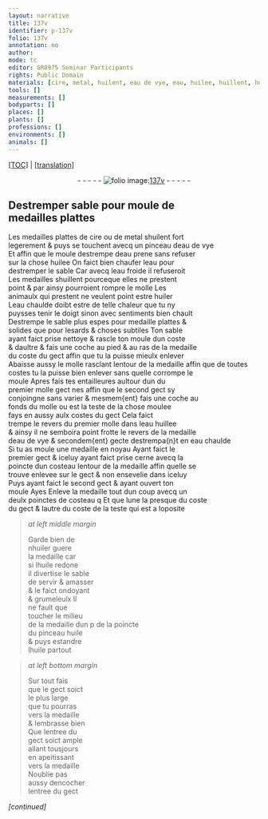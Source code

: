 ```yaml
---
layout: narrative
title: 137v
identifier: p-137v
folio: 137v
annotation: no
author:
mode: tc
editor: GR8975 Seminar Participants
rights: Public Domain
materials: [cire, metal, huilent, eau de vye, eau, huilee, huillent, huiler, eau huillee, huile]
tools: []
measurements: []
bodyparts: []
places: []
plants: []
professions: []
environments: []
animals: []
---
```


<p><a href="{{ site.baseurl }}/diplomatic/">[TOC]</a> | <a href="{{ site.baseurl }}/texts/p-137v_tl/" target="_blank">[translation]</a></p><div class="folio" align="center">- - - - - <a href="http://gallica.bnf.fr/ark:/12148/btv1b10500001g/f280.image" target="_blank"><img src="https://cu-mkp.github.io/2017-workshop-edition/assets/photo-icon.png" alt="folio image: " style="display:inline-block; margin-bottom:-3px;"/>137v</a> - - - - - </div>  
  

## Destremper sable pour moule de<br/> medailles plattes

 
Les medailles plattes de <span class="m">cire</span> ou de <span class="m">metal</span> s<span class="m">huilent</span> fort<br/> legerement & puys se touchent avecq un pinceau d<span class="m">eau de vye</span><br/> Et affin que le moule destrempe d<span class="m">eau</span> prene sans refuser<br/> sur la chose <span class="m">huilee</span> On faict bien chaufer l<span class="m">eau</span> pour<br/> destremper le sable Car avecq l<span class="m">eau</span> froide il refuseroit<br/> Les medailles s<span class="m">huillent</span> pourceque elles ne prestent<br/> point & par ainsy pourroient rompre le molle Les<br/> animaulx qui prestent ne veulent point estre <span class="m">huiler</span><br/> L<span class="m">eau</span> chaulde doibt estre de telle chaleur que tu ny<br/> puysses tenir le doigt sinon avec sentiments bien chault<br/> Destrempe le sable plus espes pour medaille plattes &<br/> solides que pour lesards & choses subtiles Ton sable<br/> ayant faict prise nettoye & rascle ton moule dun coste<br/> & daultre & fais une coche au pied & au ras de la medaille<br/> du coste du gect affin que tu la puisse mieulx enlever<br/> Abaisse aussy <span class="add">le molle rasclant</span> lentour de la medaille affin que de toutes<br/> costes tu la puisse bien enlever sans quelle corrompe le<br/> moule Apres fais tes entailleures aultour <span class="del">dun</span> du<br/> premier molle gect <span class="del">nes</span> affin que le second gect sy<br/> conjoingne sans varier & mesmem{ent} fais une coche au<br/> fonds du molle ou est la teste de la chose moulee<br/> fays en aussy aulx costes du gect Cela faict<br/> trempe le revers du premier molle dans l<span class="m">eau huillee</span> <br/> & ainsy il ne semboira point frotte le revers de la medaille<br/> d<span class="m">eau de vye</span> & secondem{ent} gecte destrempa{n}t en <span class="m">eau</span> chaulde<br/> Si tu as moule une medaille en noyau Ayant faict le <br/> premier gect & iceluy ayant faict prise cerne avecq la<br/> poincte dun costeau lentour de la medaille affin quelle se<br/> trouve enlevee sur le gect & non ensevelie dans iceluy<br/> Puys ayant faict le second gect & ayant ouvert ton<br/> moule <span class="del">Ayes</span> Enleve la medaille tout dun coup avecq <span class="del">un</span><br/> deulx poinctes de costeau <span class="del">q</span> Et que lune la presque du coste<br/> du gect & lautre du coste de la teste qui est a loposite
 
> *at left middle margin*
> 
> 
>   Garde bien de<br/> n<span class="m">huiler</span> guere<br/> la medaille car<br/> si l<span class="m">huile</span> redone<br/> il divertise le sable<br/> de servir & amasser<br/> & le faict ondoyant<br/> & grumeleulx Il<br/> ne fault que<br/> toucher le milieu<br/> de la medaille <span class="del">dun p</span> de la poincte<br/> du pinceau <span class="m">huile</span><br/> & puys estandre<br/> l<span class="m">huile</span> partout 
 
> *at left bottom margin*
> 
> 
>   Sur tout fais<br/> que le gect soict<br/> le plus large<br/> que tu pourras<br/> vers la medaille<br/> & lembrasse bien<br/> Que lentree du<br/> gect soict ample<br/> allant tousjours<br/> en apeitissant<br/> vers la medaille<br/> Noublie pas<br/> aussy dencocher<br/> lentree du gect
 
*[continued]*
 
